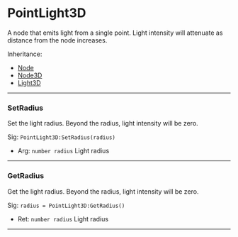 # PointLight3D

A node that emits light from a single point. Light intensity will attenuate as distance from the node increases.

Inheritance:
* [Node](../Node.md)
* [Node3D](Node3D.md)
* [Light3D](Light3D.md)

---
### SetRadius
Set the light radius. Beyond the radius, light intensity will be zero.

Sig: `PointLight3D:SetRadius(radius)`
 - Arg: `number radius` Light radius
---
### GetRadius
Get the light radius. Beyond the radius, light intensity will be zero.

Sig: `radius = PointLight3D:GetRadius()`
 - Ret: `number radius` Light radius
---